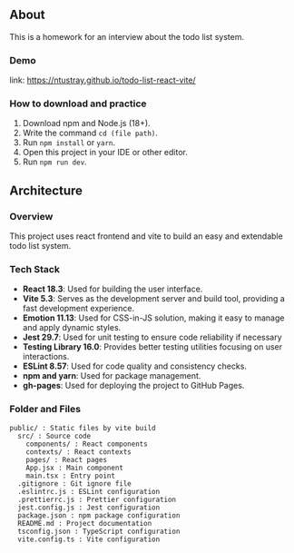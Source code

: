 ## About

This is a homework for an interview about the todo list system.

### Demo

link: <https://ntustray.github.io/todo-list-react-vite/>

### How to download and practice

1. Download npm and Node.js (18+).
2. Write the command `cd (file path)`.
3. Run `npm install` or `yarn`.
4. Open this project in your IDE or other editor.
5. Run `npm run dev`.

## Architecture

### Overview

This project uses react frontend and vite to build an easy and extendable todo list system.

### Tech Stack

- **React 18.3**: Used for building the user interface.
- **Vite 5.3**: Serves as the development server and build tool, providing a fast development experience.
- **Emotion 11.13**: Used for CSS-in-JS solution, making it easy to manage and apply dynamic styles.
- **Jest 29.7**: Used for unit testing to ensure code reliability if necessary
- **Testing Library 16.0**: Provides better testing utilities focusing on user interactions.
- **ESLint 8.57**: Used for code quality and consistency checks.
- **npm and yarn**: Used for package management.
- **gh-pages**: Used for deploying the project to GitHub Pages.

### Folder and Files

```plaintext
public/ : Static files by vite build
  src/ : Source code
    components/ : React components
    contexts/ : React contexts
    pages/ : React pages
    App.jsx : Main component
    main.tsx : Entry point
  .gitignore : Git ignore file
  .eslintrc.js : ESLint configuration
  .prettierrc.js : Prettier configuration
  jest.config.js : Jest configuration
  package.json : npm package configuration
  README.md : Project documentation
  tsconfig.json : TypeScript configuration
  vite.config.ts : Vite configuration
  ```
